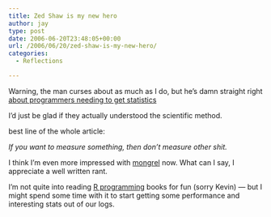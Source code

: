 ```yaml
---
title: Zed Shaw is my new hero
author: jay
type: post
date: 2006-06-20T23:48:05+00:00
url: /2006/06/20/zed-shaw-is-my-new-hero/
categories:
  - Reflections

---
```

Warning, the man curses about as much as I do, but he’s damn straight right [about programmers needing to get statistics][1]

I’d just be glad if they actually understood the scientific method.

best line of the whole article:

_If you want to measure something, then don’t measure other shit._

I think I’m even more impressed with [mongrel][2] now. What can I say, I appreciate a well written rant.

I’m not quite into reading [R programming][3] books for fun (sorry Kevin) — but I might spend some time with it to start getting some performance and interesting stats out of our logs.

 [1]: http://www.zedshaw.com/blog/programming/programmer_stats.html
 [2]: http://mongrel.rubyforge.org/
 [3]: http://en.wikipedia.org/wiki/R_programming_language